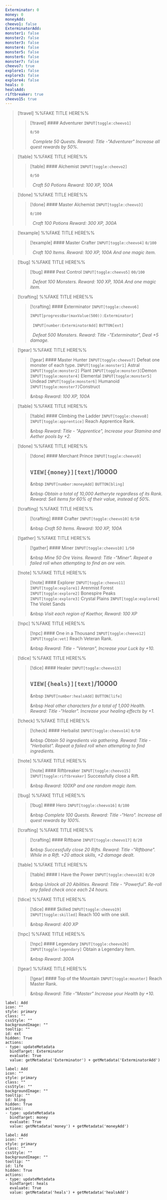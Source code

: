 ```yaml
---
Exterminator: 0
money: 0
moneyAdd: 
cheevo1: false
ExterminatorAdd: 
monster1: false
monster2: false
monster3: false
monster4: false
monster5: false
monster6: false
monster7: false
cheevo7: true
explore1: false
explore3: false
explore4: false
heals: 0
healsAdd: 
riftbreaker: true
cheevo15: true
---
```

>[!travel] %%FAKE TITLE HERE%%
>>[!travel]  #### Adventurer `INPUT[toggle:cheevo1]`
>>
>>`0/50`
>>
>>&nbsp;
>>*Complete 50 Quests.* 
>>*Reward: Title -"Adventurer" Increase all quest rewards by 50%.*


>[!table] %%FAKE TITLE HERE%%
>>[!table] #### Alchemist `INPUT[toggle:cheevo2]`
>>
>>`0/50`
>>
>>&nbsp;
>>*Craft 50 Potions* 
>>*Reward: 100 XP, 100A* 
>>

>[!done] %%FAKE TITLE HERE%%
>>[!done] #### Master Alchemist `INPUT[toggle:cheevo3]`
>>
>>`0/100`
>>
>>&nbsp;
>>*Craft 100 Potions* 
>>*Reward: 300 XP, 300A* 
>>

>[!example] %%FAKE TITLE HERE%%
>>[!example] #### Master Crafter `INPUT[toggle:cheevo4]`
>>`0/100`
>>
>>&nbsp;
>>*Craft 100 Items.* 
>>*Reward: 100 XP, 100A And one magic item.*
>>

>[!bug] %%FAKE TITLE HERE%%
>>[!bug] #### Pest Control `INPUT[toggle:cheevo5]`
>>`00/100`
>>
>>&nbsp;
>>*Defeat 100 Monsters.* 
>>*Reward: 100 XP, 100A And one magic item.*
>>

>[!crafting] %%FAKE TITLE HERE%%
>>[!crafting] #### Exterminator `INPUT[toggle:cheevo6]`
>>```meta-bind
>>INPUT[progressBar(maxValue(500)):Exterminator]
>>```
>>
>>&nbsp;
>>`INPUT[number:ExterminatorAdd]` `BUTTON[ext]`
>>
>>&nbsp;
>>*Defeat 500 Monsters.* 
>>*Reward: Title -"Exterminator", Deal +5 damage.* 
>>

>[!gear] %%FAKE TITLE HERE%%
>>[!gear] #### Master Hunter `INPUT[toggle:cheevo7]`
>>Defeat one monster of each type.
>>`INPUT[toggle:monster1]` Astral
>>`INPUT[toggle:monster2]` Plant
>>`INPUT[toggle:monster3]`Demon
>>`INPUT[toggle:monster4]` Elemental
>>`INPUT[toggle:monster5]` Undead
>>`INPUT[toggle:monster6]` Humanoid
>>`INPUT[toggle:monster7]`Construct
>>
>>&nbsp
>>*Reward: 100 XP, 100A*

>[!table] %%FAKE TITLE HERE%%
>>[!table] #### Climbing the Ladder `INPUT[toggle:cheevo8]`
>>`INPUT[toggle:apprentice]` Reach Apprentice Rank.
>>
>>&nbsp
>>*Reward: Title - "Apprentice", Increase your Stamina and Aether pools by +2.*
>>

>[!done] %%FAKE TITLE HERE%%
>>[!done] #### Merchant Prince `INPUT[toggle:cheevo9]`
>> ## `VIEW[{money}][text]`/10000 
>>
>>&nbsp
>>`INPUT[number:moneyAdd]` `BUTTON[bling]`
>>
>>&nbsp
>>*Obtain a total of 10,000 Aetheryte regardless of its Rank.*
>>*Reward: Sell items for 60% of their value, instead of 50%.*
>>

>[!crafting] %%FAKE TITLE HERE%%
>>[!crafting] #### Crafter `INPUT[toggle:cheevo10]`
>>`0/50`
>>
>>&nbsp
>>*Craft 50 Items.* 
>>*Reward: 100 XP, 100A*

>[!gather] %%FAKE TITLE HERE%%
>>[!gather] #### Miner `INPUT[toggle:cheevo10]`
>>`1/50`
>>
>>&nbsp
>>*Mine 50 Ore Veins. Reward: Title -"Miner". Repeat a failed roll when attempting to find an ore vein.*

>[!note] %%FAKE TITLE HERE%%
>>[!note] #### Explorer `INPUT[toggle:cheevo11]`
>>`INPUT[toggle:explore1]` Arenmist Forest
>>`INPUT[toggle:explore2]` Bonespire Peaks
>>`INPUT[toggle:explore3]` Crystal Plains
>>`INPUT[toggle:explore4]` The Violet Sands
>>
>>&nbsp
>>*Visit each region of Kaethor,  Reward: 100 XP*

>[!npc] %%FAKE TITLE HERE%%
>>[!npc] #### One in a Thousand `INPUT[toggle:cheevo12]`
>>`INPUT[toggle:vet]` Reach Veteran Rank.
>>
>>&nbsp
>>*Reward: Title - "Veteran",  Increase your Luck by +10.* 
>>

>[!dice] %%FAKE TITLE HERE%%
>>[!dice] #### Healer `INPUT[toggle:cheevo13]`
>> ## `VIEW[{heals}][text]`/10000 
>> 
>>
>>&nbsp
>>`INPUT[number:healsAdd]` `BUTTON[life]`
>>
>>&nbsp
>>*Heal other characters for a total of 1,000 Health.*
>>*Reward: Title -"Healer". Increase your healing effects by +1.* 
>>

>[!check] %%FAKE TITLE HERE%%
>>[!check] #### Herbalist `INPUT[toggle:cheevo14]`
>>`0/50`
>>
>>&nbsp
>>*Obtain 50 ingredients via gathering.* 
>>*Reward: Title -"Herbalist". Repeat a failed roll when attempting to find ingredients.*

>[!note] %%FAKE TITLE HERE%%
>>[!note] #### Riftbreaker `INPUT[toggle:cheevo15]`
>>`INPUT[toggle:riftbreaker]` Successfully close a Rift.
>>
>>&nbsp
>>*Reward: 100XP and one random magic item.*
>>

>[!bug] %%FAKE TITLE HERE%%
>>[!bug] #### Hero `INPUT[toggle:cheevo16]`
>>`0/100`
>>
>>&nbsp
>>*Complete 100 Quests.* 
>>*Reward: Title -"Hero". Increase all quest rewards by 100%.*
>>

>[!crafting] %%FAKE TITLE HERE%%
>>[!crafting] #### Riftbane `INPUT[toggle:cheevo17]`
>> `0/20` 
>>
>>&nbsp
>>*Successfully close 20 Rifts.*
>>*Reward: Title -"Riftbane". While in a Rift. +20 attack skills, +2 damage dealt.* 
>>

>[!table] %%FAKE TITLE HERE%%
>>[!table] #### I Have the Power `INPUT[toggle:cheevo18]`
>>`0/20`
>>
>>&nbsp
>>*Unlock all 20 Abilities.*
>>*Reward: Title - "Powerful". Re-roll any failed check once each 24 hours.*

>[!dice] %%FAKE TITLE HERE%%
>>[!dice] #### Skilled `INPUT[toggle:cheevo19]`
>>`INPUT[toggle:skilled]` Reach 100 with one skill. 
>>
>>&nbsp
>>*Reward: 400 XP* 

>[!npc] %%FAKE TITLE HERE%%
>>[!npc] #### Legendary `INPUT[toggle:cheevo20]`
>>`INPUT[toggle:legendary]` Obtain a Legendary Item.
>>
>>&nbsp
>>*Reward: 300A*

>[!gear] %%FAKE TITLE HERE%%
>>[!gear] #### Top of the Mountain 
>>`INPUT[toggle:mounter]` Reach Master Rank.
>>
>>&nbsp
>>*Reward: Title -"Master" Increase your Health by +10.* 
 

```meta-bind-button
label: Add
icon: ""
style: primary
class: ""
cssStyle: ""
backgroundImage: ""
tooltip: ""
id: ext
hidden: True
actions:
- type: updateMetadata
  bindTarget: Exterminator
  evaluate: True
  value: getMetadata('Exterminator') + getMetadata('ExterminatorAdd')

```



```meta-bind-button
label: Add
icon: ""
style: primary
class: ""
cssStyle: ""
backgroundImage: ""
tooltip: ""
id: bling
hidden: True
actions:
- type: updateMetadata
  bindTarget: money
  evaluate: True
  value: getMetadata('money') + getMetadata('moneyAdd')

```

```meta-bind-button
label: Add
icon: ""
style: primary
class: ""
cssStyle: ""
backgroundImage: ""
tooltip: ""
id: life
hidden: True
actions:
- type: updateMetadata
  bindTarget: heals
  evaluate: True
  value: getMetadata('heals') + getMetadata('healsAdd')

```